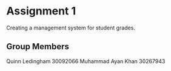# Assignment 1
Creating a management system for student grades.

## Group Members
Quinn Ledingham 30092066
Muhammad Ayan Khan 30267943
